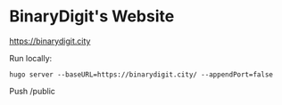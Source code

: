 # BinaryDigit's Website

https://binarydigit.city


Run locally:

```hugo server --baseURL=https://binarydigit.city/ --appendPort=false```

Push /public
